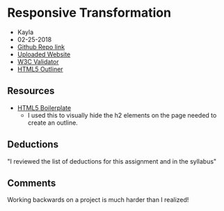 # Responsive Transformation
* Kayla
* 02-25-2018
* [Github Repo link](https://github.com/kaylamarieh/project_transformation_hauge_kayla)
* [Uploaded Website](http://kaylahauge.com/project_transformation_hauge_kayla/)
* [W3C Validator](https://validator.w3.org/unicorn/check?ucn_uri=kaylahauge.com%2Fproject_transformation_hauge_kayla%2F&ucn_task=conformance#valnu)
* [HTML5 Outliner](https://gsnedders.html5.org/outliner/process.py?url=http%3A%2F%2Fkaylahauge.com%2Fproject_transformation_hauge_kayla%2F)

## Resources

* [HTML5 Boilerplate](https://github.com/h5bp/html5-boilerplate/blob/master/src/css/main.css#L107-L169)
    * I used this to visually hide the h2 elements on the page needed to create an outline.

## Deductions
"I reviewed the list of deductions for this assignment and in the syllabus"

## Comments
Working backwards on a project is much harder than I realized!
